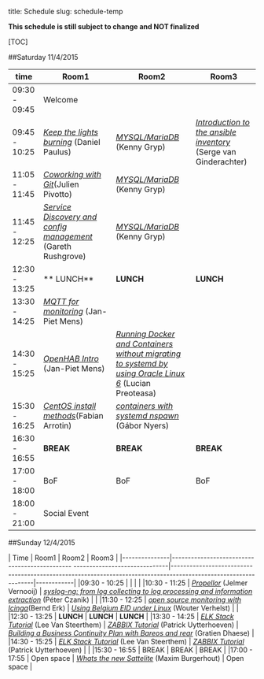 title: Schedule
slug: schedule-temp

**This schedule is still subject to change and NOT finalized**

[TOC]


##Saturday 11/4/2015

| time          | Room1                                                                                            |    Room2                                                                  |   Room3                                      |
|---------------|--------------------------------------------------------------------------------------------------|---------------------------------------------------------------------------|----------------------------------------------|
|09:30 - 09:45  | Welcome                                                                                          |                                                                           |                                              |
|09:45 - 10:25  | [_Keep the lights burning_](keep_lights_burning.html) (Daniel Paulus)                            |  [_MYSQL/MariaDB_]() (Kenny Gryp)                                         | [_Introduction to the ansible inventory_](ansible_inventory_intro.html) (Serge van Ginderachter)  |
|11:05 - 11:45  | [_Coworking with Git_](git_coworking.html)(Julien Pivotto)                                       |  [_MYSQL/MariaDB_]() (Kenny Gryp)                                         |                                              |
|11:45 - 12:25  | [_Service Discovery and config management_](service_discovery_cfgmgmt.html) (Gareth Rushgrove)   |  [_MYSQL/MariaDB_]() (Kenny Gryp)                                         |                                              |
|12:30 - 13:25  | ** LUNCH**                                                                                       | **LUNCH**                                                                 | **LUNCH**                                    |
|13:30 - 14:25  | [_MQTT for monitoring_](mqtt_monitoring.html) (Jan-Piet Mens)                                    |                                                                           |                                              |
|14:30 - 15:25  | [_OpenHAB Intro_](openhab_intro.html) (Jan-Piet Mens)                                            | [_Running Docker and Containers without migrating to systemd by using Oracle Linux 6_](docker_oracle.html) (Lucian Preoteasa)|  |
|15:30 - 16:25  | [_CentOS install methods_](centos_install_methods.html)(Fabian Arrotin)                          | [_containers with systemd nspawn_](containers_nspawn.html) (Gábor Nyers)  |                                              |
|16:30 - 16:55  | **BREAK**                                                                                        | **BREAK**                                                                 | **BREAK**             |
|17:00 - 18:00  | BoF                                                                                              | BoF                                                                       | BoF                   |
|18:00 - 21:00  | Social Event |

##Sunday 12/4/2015

| Time          | Room1                                                                       | Room2                                                                                                          | Room3      |
|---------------|---------------------------------------------- ------------------------------|----------------------------------------------------------------------------------------------------------------|------------|
|09:30 - 10:25  |                                                                             |                                                                                                                |            |
|10:30 - 11:25  | [_Propellor_](propellor.html) (Jelmer Vernooij)                             | [_syslog-ng: from log collecting to log processing and information extraction_](syslog_ng.html) (Péter Czanik) |            |
|11:30 - 12:25  | [_open source monitoring with Icinga_](icinga_monitoring.html)(Bernd Erk)   | [_Using Belgium EID under Linux_](beid_linux.html) (Wouter Verhelst)                                           |               |
|12:30 - 13:25  | **LUNCH**                                                                   | **LUNCH**                                                                                                      | **LUNCH**     |
|13:30 - 14:25  | [_ELK Stack Tutorial_](elk_tut.html) (Lee Van Steerthem)                                | [_ZABBIX Tutorial_](zabbix_tut.html) (Patrick Uytterhoeven)                                                    | [_Building a Business Continuity Plan with Bareos and rear_]() (Gratien Dhaese)        |
|14:30 - 15:25  | [_ELK Stack Tutorial_](elk_tut.html) (Lee Van Steerthem)                                | [_ZABBIX Tutorial_](zabbix_tut.html) (Patrick Uytterhoeven)                                                    |            |
|15:30 - 16:55  | BREAK                                                                       | BREAK                                                                                                          | BREAK      |
|17:00 - 17:55  | Open space                                                                  | [_Whats the new Sattelite_]() (Maxim Burgerhout)                                                               | Open space |
